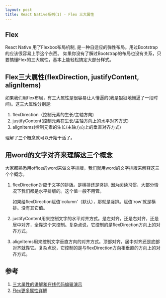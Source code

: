 ```yaml
---
layout: post
title: React Native系列(1) - Flex 三大属性
---
```

## Flex
React Native 用了Flexbox布局机制, 是一种自适应的弹性布局。用过Bootstrap的应该很容易上手这个东西。
如果你没有了解过Bootstrap的布局也没有关系，只要搞懂Flex的三大属性，基本上能轻松搞定大部分样式。

## Flex三大属性(flexDirection, justifyContent, alignItems)

如果我们用flex布局，有三大属性是很容易让人懵逼的(我是狠狠地懵逼了一段时间)。这三大属性分别是: 

1. flexDirection（控制元素的生长/主轴方向)
1. justifyContent(控制元素在生长/主轴方向上的水平对齐方式)
1. alignItems(控制元素的生长/主轴方向上的垂直对齐方式)


理解了三个概念就可以开始干活了。

## 用word的文字对齐来理解这三个概念
大家都熟悉用office的word来做文字排版，我们就用word的文字排版来解释这三个个概念。

1. flexDirection对应于文字的排版。是横排还是竖排. 因为阅读习惯，大部分情况下我们都是水平排版的。这个值一般不用管。

	如果给flexDirection赋值'column'（默认），那就是竖排。赋值'row'就是横排。没有其它值。

1. justifyContent用来控制文字的水平对齐方式。是左对齐，还是右对齐，还是居中对齐，全靠这个来控制。复杂点说，它控制的是flexDirection方向上的对齐方式。

1. alignItems用来控制文字垂直方向的对齐方式。顶部对齐，居中对齐还是底部对齐就靠它。复杂点说，它控制的是与flexDirection方向相垂直的方向上的对齐方式。

## 参考
1. [三大属性的讲解和在线代码编辑演示](https://facebook.github.io/react-native/docs/flexbox.html)
1. [Flex更多属性详解](http://www.ruanyifeng.com/blog/2015/07/flex-grammar.html)





